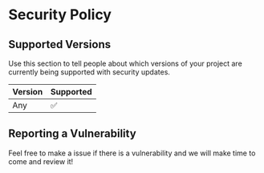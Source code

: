 # Security Policy

## Supported Versions

Use this section to tell people about which versions of your project are
currently being supported with security updates.

| Version | Supported          |
| ------- | ------------------ |
|   Any   | :white_check_mark: |

## Reporting a Vulnerability

Feel free to make a issue if there is a vulnerability and we will make time to come and review it! 
